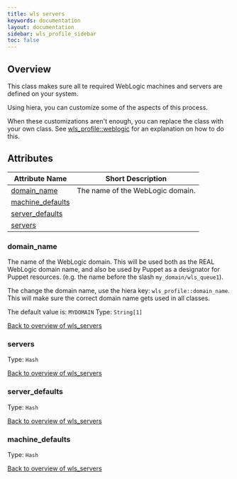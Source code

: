 ```yaml
---
title: wls servers
keywords: documentation
layout: documentation
sidebar: wls_profile_sidebar
toc: false
---
```

## Overview

This class makes sure all te required WebLogic machines and servers are defined on your system.

Using hiera, you can customize some of the aspects of this process.

When these customizations aren't enough, you can replace the class with your own class. See [wls_profile::weblogic](./weblogic.html) for an explanation on how to do this.





## Attributes



Attribute Name                                    | Short Description                |
------------------------------------------------- | -------------------------------- |
[domain_name](#wls_servers_domain_name)           | The name of the WebLogic domain. |
[machine_defaults](#wls_servers_machine_defaults) |                                  |
[server_defaults](#wls_servers_server_defaults)   |                                  |
[servers](#wls_servers_servers)                   |                                  |




### domain_name<a name='wls_servers_domain_name'>

The name of the WebLogic domain. This will be used both as the REAL WebLogic domain name, and also be used by Puppet as a designator for Puppet resources. (e.g. the name before the slash `my_domain/wls_queue1`).

The change the domain name, use the hiera key: `wls_profile::domain_name`. This will make sure the correct domain name gets used in all classes.

The default value is: `MYDOMAIN`
Type: `String[1]`


[Back to overview of wls_servers](#attributes)

### servers<a name='wls_servers_servers'>


Type: `Hash`


[Back to overview of wls_servers](#attributes)

### server_defaults<a name='wls_servers_server_defaults'>


Type: `Hash`


[Back to overview of wls_servers](#attributes)

### machine_defaults<a name='wls_servers_machine_defaults'>


Type: `Hash`


[Back to overview of wls_servers](#attributes)
